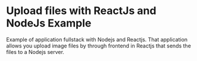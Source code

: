 # Upload files with ReactJs and NodeJs Example



Example of application fullstack with Nodejs and Reactjs. That application allows you upload image files by through frontend in Reactjs that sends the files to a Nodejs server. 